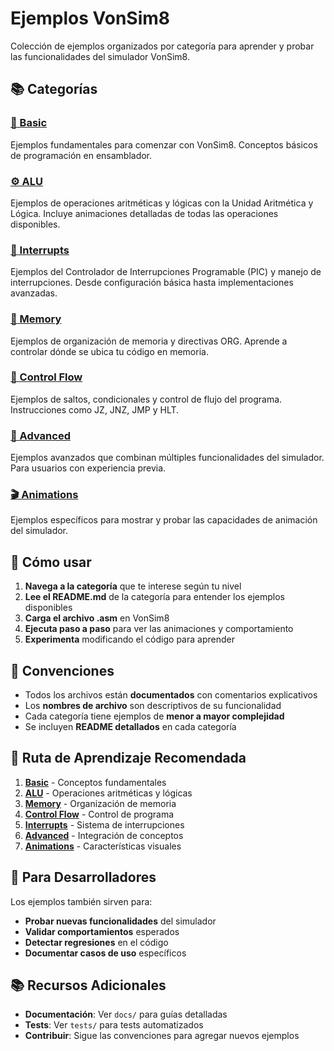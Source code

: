 # Ejemplos VonSim8

Colección de ejemplos organizados por categoría para aprender y probar las funcionalidades del simulador VonSim8.

## 📚 Categorías

### [🔢 Basic](./basic/)
Ejemplos fundamentales para comenzar con VonSim8. Conceptos básicos de programación en ensamblador.

### [⚙️ ALU](./alu/)
Ejemplos de operaciones aritméticas y lógicas con la Unidad Aritmética y Lógica. Incluye animaciones detalladas de todas las operaciones disponibles.

### [🔔 Interrupts](./interrupts/)
Ejemplos del Controlador de Interrupciones Programable (PIC) y manejo de interrupciones. Desde configuración básica hasta implementaciones avanzadas.

### [💾 Memory](./memory/)
Ejemplos de organización de memoria y directivas ORG. Aprende a controlar dónde se ubica tu código en memoria.

### [🔄 Control Flow](./control-flow/)
Ejemplos de saltos, condicionales y control de flujo del programa. Instrucciones como JZ, JNZ, JMP y HLT.

### [🚀 Advanced](./advanced/)
Ejemplos avanzados que combinan múltiples funcionalidades del simulador. Para usuarios con experiencia previa.

### [🎬 Animations](./animations/)
Ejemplos específicos para mostrar y probar las capacidades de animación del simulador.

## 🚀 Cómo usar

1. **Navega a la categoría** que te interese según tu nivel
2. **Lee el README.md** de la categoría para entender los ejemplos disponibles
3. **Carga el archivo .asm** en VonSim8
4. **Ejecuta paso a paso** para ver las animaciones y comportamiento
5. **Experimenta** modificando el código para aprender

## 📝 Convenciones

- Todos los archivos están **documentados** con comentarios explicativos
- Los **nombres de archivo** son descriptivos de su funcionalidad
- Cada categoría tiene ejemplos de **menor a mayor complejidad**
- Se incluyen **README detallados** en cada categoría

## 🎯 Ruta de Aprendizaje Recomendada

1. **[Basic](./basic/)** - Conceptos fundamentales
2. **[ALU](./alu/)** - Operaciones aritméticas y lógicas
3. **[Memory](./memory/)** - Organización de memoria
4. **[Control Flow](./control-flow/)** - Control de programa
5. **[Interrupts](./interrupts/)** - Sistema de interrupciones
6. **[Advanced](./advanced/)** - Integración de conceptos
7. **[Animations](./animations/)** - Características visuales

## 🔧 Para Desarrolladores

Los ejemplos también sirven para:
- **Probar nuevas funcionalidades** del simulador
- **Validar comportamientos** esperados
- **Detectar regresiones** en el código
- **Documentar casos de uso** específicos

## 📚 Recursos Adicionales

- **Documentación**: Ver `docs/` para guías detalladas
- **Tests**: Ver `tests/` para tests automatizados
- **Contribuir**: Sigue las convenciones para agregar nuevos ejemplos 